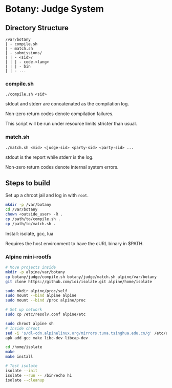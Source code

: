 # Botany: Judge System

## Directory Structure

```
/var/botany
| - compile.sh
| - match.sh
| - submissions/
| | - <sid>/
| | | - code.<lang>
| | | - bin
| | - ...
```

### compile.sh

```
./compile.sh <sid>
```

stdout and stderr are concatenated as the compilation log.

Non-zero return codes denote compilation failures.

This script will be run under resource limits stricter than usual.

### match.sh

```
./match.sh <mid> <judge-sid> <party-sid> <party-sid> ...
```

stdout is the report while stderr is the log.

Non-zero return codes denote internal system errors.

## Steps to build

Set up a chroot jail and log in with `root`.

```sh
mkdir -p /var/botany
cd /var/botany
chown <outside_user> -R .
cp /path/to/compile.sh .
cp /path/to/match.sh .
```

Install: isolate, gcc, lua

Requires the host environment to have the cURL binary in $PATH.

### Alpine mini-rootfs

```sh
# Move projects inside
mkdir -p alpine/var/botany
cp botany/judge/compile.sh botany/judge/match.sh alpine/var/botany
git clone https://github.com/ioi/isolate.git alpine/home/isolate

sudo mkdir alpine/proc/self
sudo mount --bind alpine alpine
sudo mount --bind /proc alpine/proc

# Set up network
sudo cp /etc/resolv.conf alpine/etc

sudo chroot alpine sh
# Inside chroot
sed -i 's/dl-cdn.alpinelinux.org/mirrors.tuna.tsinghua.edu.cn/g' /etc/apk/repositories
apk add gcc make libc-dev libcap-dev

cd /home/isolate
make
make install

# Test isolate
isolate --init
isolate --run -- /bin/echo hi
isolate --cleanup
```
